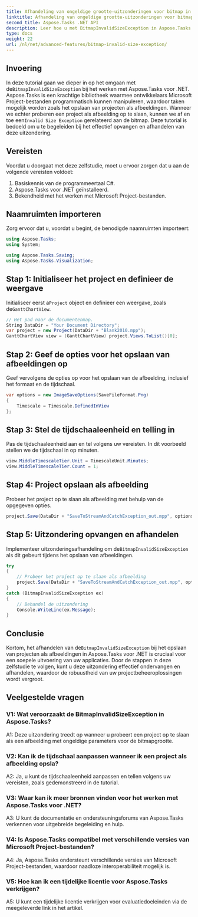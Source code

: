```yaml
---
title: Afhandeling van ongeldige grootte-uitzonderingen voor bitmap in Aspose.Tasks
linktitle: Afhandeling van ongeldige grootte-uitzonderingen voor bitmap in Aspose.Tasks
second_title: Aspose.Tasks .NET API
description: Leer hoe u met BitmapInvalidSizeException in Aspose.Tasks voor .NET omgaat bij het opslaan van projecten als afbeeldingen. Uitgebreide tutorial met stapsgewijze begeleiding.
type: docs
weight: 22
url: /nl/net/advanced-features/bitmap-invalid-size-exception/
---
```

## Invoering

In deze tutorial gaan we dieper in op het omgaan met de`BitmapInvalidSizeException` bij het werken met Aspose.Tasks voor .NET. Aspose.Tasks is een krachtige bibliotheek waarmee ontwikkelaars Microsoft Project-bestanden programmatisch kunnen manipuleren, waardoor taken mogelijk worden zoals het opslaan van projecten als afbeeldingen. Wanneer we echter proberen een project als afbeelding op te slaan, kunnen we af en toe een`Invalid Size Exception` gerelateerd aan de bitmap. Deze tutorial is bedoeld om u te begeleiden bij het effectief opvangen en afhandelen van deze uitzondering.

## Vereisten

Voordat u doorgaat met deze zelfstudie, moet u ervoor zorgen dat u aan de volgende vereisten voldoet:
1. Basiskennis van de programmeertaal C#.
2. Aspose.Tasks voor .NET geïnstalleerd.
3. Bekendheid met het werken met Microsoft Project-bestanden.

## Naamruimten importeren

Zorg ervoor dat u, voordat u begint, de benodigde naamruimten importeert:
```csharp
using Aspose.Tasks;
using System;

using Aspose.Tasks.Saving;
using Aspose.Tasks.Visualization;

```

## Stap 1: Initialiseer het project en definieer de weergave

 Initialiseer eerst a`Project` object en definieer een weergave, zoals de`GanttChartView`.

```csharp
// Het pad naar de documentenmap.
String DataDir = "Your Document Directory";
var project = new Project(DataDir + "Blank2010.mpp");
GanttChartView view = (GanttChartView) project.Views.ToList()[0];
```

## Stap 2: Geef de opties voor het opslaan van afbeeldingen op

Geef vervolgens de opties op voor het opslaan van de afbeelding, inclusief het formaat en de tijdschaal.

```csharp
var options = new ImageSaveOptions(SaveFileFormat.Png)
{
    Timescale = Timescale.DefinedInView
};
```

## Stap 3: Stel de tijdschaaleenheid en telling in

Pas de tijdschaaleenheid aan en tel volgens uw vereisten. In dit voorbeeld stellen we de tijdschaal in op minuten.

```csharp
view.MiddleTimescaleTier.Unit = TimescaleUnit.Minutes;
view.MiddleTimescaleTier.Count = 1;
```

## Stap 4: Project opslaan als afbeelding

Probeer het project op te slaan als afbeelding met behulp van de opgegeven opties.

```csharp
project.Save(DataDir + "SaveToStreamAndCatchException_out.mpp", options);
```

## Stap 5: Uitzondering opvangen en afhandelen

 Implementeer uitzonderingsafhandeling om de`BitmapInvalidSizeException` als dit gebeurt tijdens het opslaan van afbeeldingen.

```csharp
try
{
    // Probeer het project op te slaan als afbeelding
    project.Save(DataDir + "SaveToStreamAndCatchException_out.mpp", options);
}
catch (BitmapInvalidSizeException ex)
{
    // Behandel de uitzondering
    Console.WriteLine(ex.Message);
}
```

## Conclusie

 Kortom, het afhandelen van de`BitmapInvalidSizeException` bij het opslaan van projecten als afbeeldingen in Aspose.Tasks voor .NET is cruciaal voor een soepele uitvoering van uw applicaties. Door de stappen in deze zelfstudie te volgen, kunt u deze uitzondering effectief ondervangen en afhandelen, waardoor de robuustheid van uw projectbeheeroplossingen wordt vergroot.

## Veelgestelde vragen

### V1: Wat veroorzaakt de BitmapInvalidSizeException in Aspose.Tasks?

A1: Deze uitzondering treedt op wanneer u probeert een project op te slaan als een afbeelding met ongeldige parameters voor de bitmapgrootte.

### V2: Kan ik de tijdschaal aanpassen wanneer ik een project als afbeelding opsla?

A2: Ja, u kunt de tijdschaaleenheid aanpassen en tellen volgens uw vereisten, zoals gedemonstreerd in de tutorial.

### V3: Waar kan ik meer bronnen vinden voor het werken met Aspose.Tasks voor .NET?

A3: U kunt de documentatie en ondersteuningsforums van Aspose.Tasks verkennen voor uitgebreide begeleiding en hulp.

### V4: Is Aspose.Tasks compatibel met verschillende versies van Microsoft Project-bestanden?

A4: Ja, Aspose.Tasks ondersteunt verschillende versies van Microsoft Project-bestanden, waardoor naadloze interoperabiliteit mogelijk is.

### V5: Hoe kan ik een tijdelijke licentie voor Aspose.Tasks verkrijgen?

A5: U kunt een tijdelijke licentie verkrijgen voor evaluatiedoeleinden via de meegeleverde link in het artikel.